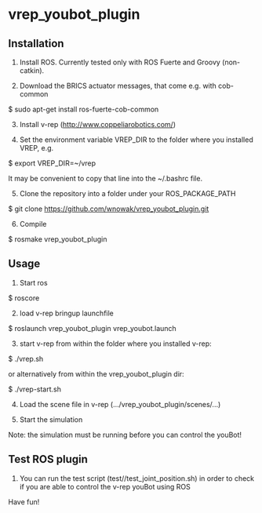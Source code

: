 vrep_youbot_plugin
==================

Installation
--

1) Install ROS. Currently tested only with ROS Fuerte and Groovy (non-catkin).

2) Download the BRICS actuator messages, that come e.g. with cob-common 

  $ sudo apt-get install ros-fuerte-cob-common

3) Install v-rep (http://www.coppeliarobotics.com/) 

4) Set the environment variable VREP_DIR to the folder where you installed VREP, e.g.

  $ export VREP_DIR=~/vrep

 It may be convenient to copy that line into the ~/.bashrc file.

5) Clone the repository into a folder under your ROS_PACKAGE_PATH

  $ git clone https://github.com/wnowak/vrep_youbot_plugin.git

6) Compile

  $ rosmake vrep_youbot_plugin



Usage
--

1) Start ros

  $ roscore

2) load v-rep bringup launchfile

  $ roslaunch vrep_youbot_plugin vrep_youbot.launch 

3) start v-rep from within the folder where you installed v-rep:

  $ ./vrep.sh

 or alternatively from within the vrep_youbot_plugin dir:

  $ ./vrep-start.sh

4) Load the scene file in v-rep (.../vrep_youbot_plugin/scenes/...) 

5) Start the simulation

 Note: the simulation must be running before you can control the youBot!


Test ROS plugin
--
1) You can run the test script (test//test_joint_position.sh) in order to check if you are able to control the v-rep youBot using ROS


Have fun!






